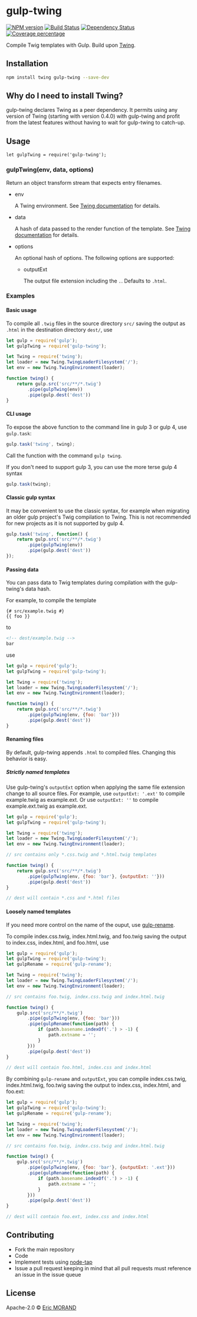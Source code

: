 # gulp-twing

[![NPM version][npm-image]][npm-url] [![Build Status][travis-image]][travis-url] [![Dependency Status][daviddm-image]][daviddm-url] [![Coverage percentage][coveralls-image]][coveralls-url]

Compile Twig templates with Gulp. Build upon [Twing](https://github.com/ericmorand/twing).

## Installation

```bash
npm install twing gulp-twing --save-dev
```

## Why do I need to install Twing?

gulp-twing declares Twing as a peer dependency. It permits using any version of Twing (starting with version 0.4.0) with gulp-twing and profit from the latest features without having to wait for gulp-twing to catch-up.

## Usage

`let gulpTwing = require('gulp-twing');`

### gulpTwing(env, data, options)

Return an object transform stream that expects entry filenames.

* env

  A Twing environment. See [Twing documentation](https://ericmorand.github.io/twing/api.html) for details.

* data
 
  A hash of data passed to the render function of the template. See [Twing documentation](https://ericmorand.github.io/twing/api.html#rendering-templates) for details.

* options

  An optional hash of options. The following options are supported:

  * outputExt
  
    The output file extension including the `.`. Defaults to `.html`.

### Examples

#### Basic usage

To compile all `.twig` files in the source directory `src/` saving the output as `.html` in the destination directory `dest/`, use

```javascript
let gulp = require('gulp');
let gulpTwing = require('gulp-twing');

let Twing = require('twing');
let loader = new Twing.TwingLoaderFilesystem('/');
let env = new Twing.TwingEnvironment(loader);

function twing() {
    return gulp.src('src/**/*.twig')
        .pipe(gulpTwing(env))
        .pipe(gulp.dest('dest'))
}
```

#### CLI usage

To expose the above function to the command line in gulp 3 or gulp 4, use `gulp.task`:

```javascript
gulp.task('twing', twing);
```

Call the function with the command `gulp twing`.

If you don't need to support gulp 3, you can use the more terse gulp 4 syntax

```javascript
gulp.task(twing);
```

#### Classic gulp syntax

It may be convenient to use the classic syntax, for example when migrating an older gulp project's Twig compilation to Twing. This is not recommended for new projects as it is not supported by gulp 4.

```javascript
gulp.task('twing', function() {
    return gulp.src('src/**/*.twig')
        .pipe(gulpTwing(env))
        .pipe(gulp.dest('dest'))
});
```

#### Passing data

You can pass data to Twig templates during compilation with the gulp-twing's data hash.

For example, to compile the template

```twig
{# src/example.twig #}
{{ foo }}
```

to

```html
<!-- dest/example.twig -->
bar
```

use

```javascript
let gulp = require('gulp');
let gulpTwing = require('gulp-twing');

let Twing = require('twing');
let loader = new Twing.TwingLoaderFilesystem('/');
let env = new Twing.TwingEnvironment(loader);

function twing() {
    return gulp.src('src/**/*.twig')
        .pipe(gulpTwing(env, {foo: 'bar'}))
        .pipe(gulp.dest('dest'))
}
```

#### Renaming files

By default, gulp-twing appends `.html` to compiled files. Changing this behavior is easy.

##### Strictly named templates

Use gulp-twing's `outputExt` option when applying the same file extension change to all source files. For example, use `outputExt: '.ext'` to compile example.twig as example.ext. Or use `outputExt: ''` to compile example.ext.twig as example.ext.

```javascript
let gulp = require('gulp');
let gulpTwing = require('gulp-twing');

let Twing = require('twing');
let loader = new Twing.TwingLoaderFilesystem('/');
let env = new Twing.TwingEnvironment(loader);

// src contains only *.css.twig and *.html.twig templates

function twing() {
    return gulp.src('src/**/*.twig')
        .pipe(gulpTwing(env, {foo: 'bar'}, {outputExt: ''}))
        .pipe(gulp.dest('dest'))
}

// dest will contain *.css and *.html files

```

#### Loosely named templates

If you need more control on the name of the ouput, use [gulp-rename](https://www.npmjs.com/package/gulp-rename).

To compile index.css.twig, index.html.twig, and foo.twig saving the output to index.css, index.html, and foo.html, use

```javascript
let gulp = require('gulp');
let gulpTwing = require('gulp-twing');
let gulpRename = require('gulp-rename');

let Twing = require('twing');
let loader = new Twing.TwingLoaderFilesystem('/');
let env = new Twing.TwingEnvironment(loader);

// src contains foo.twig, index.css.twig and index.html.twig

function twing() {
    gulp.src('src/**/*.twig')
        .pipe(gulpTwing(env, {foo: 'bar'}))
        .pipe(gulpRename(function(path) {
            if (path.basename.indexOf('.') > -1) {
                path.extname = '';
            }
        }))
        .pipe(gulp.dest('dest'))
}

// dest will contain foo.html, index.css and index.html
```

By combining `gulp-rename` and `outputExt`, you can compile index.css.twig, index.html.twig, foo.twig saving the output to index.css, index.html, and foo.ext:

```javascript
let gulp = require('gulp');
let gulpTwing = require('gulp-twing');
let gulpRename = require('gulp-rename');

let Twing = require('twing');
let loader = new Twing.TwingLoaderFilesystem('/');
let env = new Twing.TwingEnvironment(loader);

// src contains foo.twig, index.css.twig and index.html.twig

function twing() {
    gulp.src('src/**/*.twig')
        .pipe(gulpTwing(env, {foo: 'bar'}, {outputExt: '.ext'}))
        .pipe(gulpRename(function(path) {
            if (path.basename.indexOf('.') > -1) {
                path.extname = '';
            }
        }))
        .pipe(gulp.dest('dest'))
}

// dest will contain foo.ext, index.css and index.html
```

## Contributing

* Fork the main repository
* Code
* Implement tests using [node-tap](https://github.com/tapjs/node-tap)
* Issue a pull request keeping in mind that all pull requests must reference an issue in the issue queue

## License

Apache-2.0 © [Eric MORAND]()

[npm-image]: https://badge.fury.io/js/gulp-twing.svg
[npm-url]: https://npmjs.org/package/gulp-twing
[travis-image]: https://travis-ci.org/ericmorand/gulp-twing.svg?branch=master
[travis-url]: https://travis-ci.org/ericmorand/gulp-twing
[daviddm-image]: https://david-dm.org/ericmorand/gulp-twing.svg?theme=shields.io
[daviddm-url]: https://david-dm.org/ericmorand/gulp-twing
[coveralls-image]: https://coveralls.io/repos/github/ericmorand/gulp-twing/badge.svg
[coveralls-url]: https://coveralls.io/github/ericmorand/gulp-twing